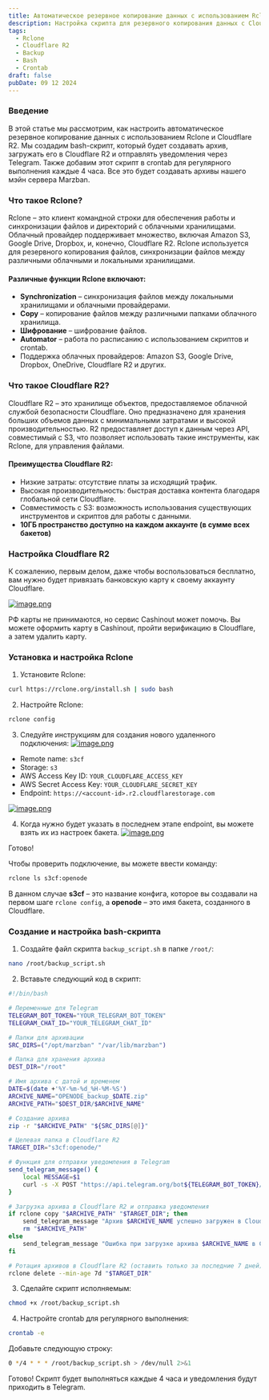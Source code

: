 ```yaml
---
title: Автоматическое резервное копирование данных с использованием Rclone и Cloudflare R2
description: Настройка скрипта для резервного копирования данных с Cloudflare R2 и уведомлений в Telegram.
tags:
  - Rclone
  - Cloudflare R2
  - Backup
  - Bash
  - Crontab
draft: false
pubDate: 09 12 2024
---
```


### Введение

В этой статье мы рассмотрим, как настроить автоматическое резервное копирование данных с использованием Rclone и Cloudflare R2. Мы создадим bash-скрипт, который будет создавать архив, загружать его в Cloudflare R2 и отправлять уведомления через Telegram. Также добавим этот скрипт в crontab для регулярного выполнения каждые 4 часа. Все это будет создавать архивы нашего мэйн сервера Marzban.

### Что такое Rclone?

Rclone – это клиент командной строки для обеспечения работы и синхронизации файлов и директорий с облачными хранилищами. Облачный провайдер поддерживает множество, включая Amazon S3, Google Drive, Dropbox, и, конечно, Cloudflare R2. Rclone используется для резервного копирования файлов, синхронизации файлов между различными облачными и локальными хранилищами.

#### Различные функции Rclone включают:

- **Synchronization** – синхронизация файлов между локальными хранилищами и облачными провайдерами.
- **Copy** – копирование файлов между различными папками облачного хранилища.
- **Шифрование** – шифрование файлов.
- **Automator** – работа по расписанию с использованием скриптов и crontab.
- Поддержка облачных провайдеров: Amazon S3, Google Drive, Dropbox, OneDrive, Cloudflare R2 и других.

### Что такое Cloudflare R2?

Cloudflare R2 – это хранилище объектов, предоставляемое облачной службой безопасности Cloudflare. Оно предназначено для хранения больших объемов данных с минимальными затратами и высокой производительностью. R2 предоставляет доступ к данным через API, совместимый с S3, что позволяет использовать такие инструменты, как Rclone, для управления файлами.

#### Преимущества Cloudflare R2:

- Низкие затраты: отсутствие платы за исходящий трафик.
- Высокая производительность: быстрая доставка контента благодаря глобальной сети Cloudflare.
- Совместимость с S3: возможность использования существующих инструментов и скриптов для работы с данными.
- **10ГБ пространство доступно на каждом аккаунте (в сумме всех бакетов)**

### Настройка Cloudflare R2

К сожалению, первым делом, даже чтобы воспользоваться бесплатно, вам нужно будет привязать банковскую карту к своему аккаунту Cloudflare.

[![image.png](https://openode.xyz/uploads/monthly_2024_05/image.thumb.png.351bdc0c20bd4a4851fcf04df53ef2e0.png)](https://openode.xyz/uploads/monthly_2024_05/image.png.d33a9c2aaac69e7c14ae73a220b204c1.png)

РФ карты не принимаются, но сервис Cashinout может помочь. Вы можете оформить карту в Cashinout, пройти верификацию в Cloudflare, а затем удалить карту.

### Установка и настройка Rclone

1. Установите Rclone:
```bash
curl https://rclone.org/install.sh | sudo bash
```

2. Настройте Rclone:
```bash
rclone config
```

3. Следуйте инструкциям для создания нового удаленного подключения:
[![image.png](https://openode.xyz/uploads/monthly_2024_05/image.thumb.png.9bfed1df373f093c08740c00626d3dac.png)](https://openode.xyz/uploads/monthly_2024_05/image.png.63153573fb808842bd0a0f633034146f.png)

- Remote name: `s3cf`
- Storage: `s3`
- AWS Access Key ID: `YOUR_CLOUDFLARE_ACCESS_KEY`
- AWS Secret Access Key: `YOUR_CLOUDFLARE_SECRET_KEY`
- Endpoint: `https://<account-id>.r2.cloudflarestorage.com`

[![image.png](https://openode.xyz/uploads/monthly_2024_05/image.thumb.png.5d6d6c30634c50cb9ceca219165d2f41.png)](https://openode.xyz/uploads/monthly_2024_05/image.png.0a052fef3da53cef90e1d712b21aec5d.png)

4. Когда нужно будет указать в последнем этапе endpoint, вы можете взять их из настроек бакета.
[![image.png](https://openode.xyz/uploads/monthly_2024_05/image.thumb.png.e04e748f2a65331e59545068b2fecc09.png)](https://openode.xyz/uploads/monthly_2024_05/image.png.2ea379c88ee8599d7c7cb77cf459483f.png)

Готово!

Чтобы проверить подключение, вы можете ввести команду:

```bash
rclone ls s3cf:openode
```

В данном случае **s3cf** – это название конфига, которое вы создавали на первом шаге `rclone config`, а **openode** – это имя бакета, созданного в Cloudflare.

### Создание и настройка bash-скрипта

1. Создайте файл скрипта `backup_script.sh` в папке `/root/`:
```bash
nano /root/backup_script.sh
```

2. Вставьте следующий код в скрипт:

```bash
#!/bin/bash

# Переменные для Telegram
TELEGRAM_BOT_TOKEN="YOUR_TELEGRAM_BOT_TOKEN"
TELEGRAM_CHAT_ID="YOUR_TELEGRAM_CHAT_ID"

# Папки для архивации
SRC_DIRS=("/opt/marzban" "/var/lib/marzban")

# Папка для хранения архива
DEST_DIR="/root"

# Имя архива с датой и временем
DATE=$(date +'%Y-%m-%d_%H-%M-%S')
ARCHIVE_NAME="OPENODE_backup_$DATE.zip"
ARCHIVE_PATH="$DEST_DIR/$ARCHIVE_NAME"

# Создание архива
zip -r "$ARCHIVE_PATH" "${SRC_DIRS[@]}"

# Целевая папка в Cloudflare R2
TARGET_DIR="s3cf:openode/"

# Функция для отправки уведомления в Telegram
send_telegram_message() {
    local MESSAGE=$1
    curl -s -X POST "https://api.telegram.org/bot${TELEGRAM_BOT_TOKEN}/sendMessage"         -d chat_id="${TELEGRAM_CHAT_ID}" -d text="${MESSAGE}"
}

# Загрузка архива в Cloudflare R2 и отправка уведомления
if rclone copy "$ARCHIVE_PATH" "$TARGET_DIR"; then
    send_telegram_message "Архив $ARCHIVE_NAME успешно загружен в Cloudflare R2."
    rm "$ARCHIVE_PATH"
else
    send_telegram_message "Ошибка при загрузке архива $ARCHIVE_NAME в Cloudflare R2."
fi

# Ротация архивов в Cloudflare R2 (оставить только за последние 7 дней)
rclone delete --min-age 7d "$TARGET_DIR"
```

3. Сделайте скрипт исполняемым:
```bash
chmod +x /root/backup_script.sh
```

4. Настройте crontab для регулярного выполнения:
```bash
crontab -e
```

Добавьте следующую строку:
```bash
0 */4 * * * /root/backup_script.sh > /dev/null 2>&1
```

Готово! Скрипт будет выполняться каждые 4 часа и уведомления будут приходить в Telegram.
